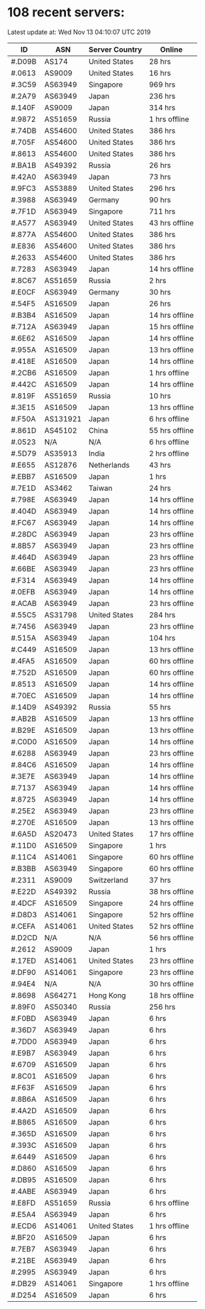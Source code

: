# 108 recent servers:

Latest update at: Wed Nov 13 04:10:07 UTC 2019

| ID | ASN | Server Country | Online |
| -- | --- | -------------- | ------ |
| #.D09B | AS174 | United States | 28 hrs |
| #.0613 | AS9009 | United States | 16 hrs |
| #.3C59 | AS63949 | Singapore | 969 hrs |
| #.2A79 | AS63949 | Japan | 236 hrs |
| #.140F | AS9009 | Japan | 314 hrs |
| #.9872 | AS51659 | Russia | 1 hrs offline |
| #.74DB | AS54600 | United States | 386 hrs |
| #.705F | AS54600 | United States | 386 hrs |
| #.8613 | AS54600 | United States | 386 hrs |
| #.BA1B | AS49392 | Russia | 26 hrs |
| #.42A0 | AS63949 | Japan | 73 hrs |
| #.9FC3 | AS53889 | United States | 296 hrs |
| #.3988 | AS63949 | Germany | 90 hrs |
| #.7F1D | AS63949 | Singapore | 711 hrs |
| #.A577 | AS63949 | United States | 43 hrs offline |
| #.877A | AS54600 | United States | 386 hrs |
| #.E836 | AS54600 | United States | 386 hrs |
| #.2633 | AS54600 | United States | 386 hrs |
| #.7283 | AS63949 | Japan | 14 hrs offline |
| #.8C67 | AS51659 | Russia | 2 hrs |
| #.E0CF | AS63949 | Germany | 30 hrs |
| #.54F5 | AS16509 | Japan | 26 hrs |
| #.B3B4 | AS16509 | Japan | 14 hrs offline |
| #.712A | AS63949 | Japan | 15 hrs offline |
| #.6E62 | AS16509 | Japan | 14 hrs offline |
| #.955A | AS16509 | Japan | 13 hrs offline |
| #.418E | AS16509 | Japan | 14 hrs offline |
| #.2CB6 | AS16509 | Japan | 1 hrs offline |
| #.442C | AS16509 | Japan | 14 hrs offline |
| #.819F | AS51659 | Russia | 10 hrs |
| #.3E15 | AS16509 | Japan | 13 hrs offline |
| #.F50A | AS131921 | Japan | 6 hrs offline |
| #.861D | AS45102 | China | 55 hrs offline |
| #.0523 | N/A | N/A | 6 hrs offline |
| #.5D79 | AS35913 | India | 2 hrs offline |
| #.E655 | AS12876 | Netherlands | 43 hrs |
| #.EBB7 | AS16509 | Japan | 1 hrs |
| #.7E1D | AS3462 | Taiwan | 24 hrs |
| #.798E | AS63949 | Japan | 14 hrs offline |
| #.404D | AS63949 | Japan | 14 hrs offline |
| #.FC67 | AS63949 | Japan | 14 hrs offline |
| #.28DC | AS63949 | Japan | 23 hrs offline |
| #.8B57 | AS63949 | Japan | 23 hrs offline |
| #.464D | AS63949 | Japan | 23 hrs offline |
| #.66BE | AS63949 | Japan | 23 hrs offline |
| #.F314 | AS63949 | Japan | 14 hrs offline |
| #.0EFB | AS63949 | Japan | 14 hrs offline |
| #.ACAB | AS63949 | Japan | 23 hrs offline |
| #.55C5 | AS31798 | United States | 284 hrs |
| #.7456 | AS63949 | Japan | 23 hrs offline |
| #.515A | AS63949 | Japan | 104 hrs |
| #.C449 | AS16509 | Japan | 13 hrs offline |
| #.4FA5 | AS16509 | Japan | 60 hrs offline |
| #.752D | AS16509 | Japan | 60 hrs offline |
| #.8513 | AS16509 | Japan | 14 hrs offline |
| #.70EC | AS16509 | Japan | 14 hrs offline |
| #.14D9 | AS49392 | Russia | 55 hrs |
| #.AB2B | AS16509 | Japan | 13 hrs offline |
| #.B29E | AS16509 | Japan | 13 hrs offline |
| #.C0D0 | AS16509 | Japan | 14 hrs offline |
| #.6288 | AS63949 | Japan | 23 hrs offline |
| #.84C6 | AS16509 | Japan | 14 hrs offline |
| #.3E7E | AS63949 | Japan | 14 hrs offline |
| #.7137 | AS63949 | Japan | 14 hrs offline |
| #.8725 | AS63949 | Japan | 14 hrs offline |
| #.25E2 | AS63949 | Japan | 23 hrs offline |
| #.270E | AS16509 | Japan | 13 hrs offline |
| #.6A5D | AS20473 | United States | 17 hrs offline |
| #.11D0 | AS16509 | Singapore | 1 hrs |
| #.11C4 | AS14061 | Singapore | 60 hrs offline |
| #.B3BB | AS63949 | Singapore | 60 hrs offline |
| #.2311 | AS9009 | Switzerland | 37 hrs |
| #.E22D | AS49392 | Russia | 38 hrs offline |
| #.4DCF | AS16509 | Singapore | 24 hrs offline |
| #.D8D3 | AS14061 | Singapore | 52 hrs offline |
| #.CEFA | AS14061 | United States | 52 hrs offline |
| #.D2CD | N/A | N/A | 56 hrs offline |
| #.2612 | AS9009 | Japan | 1 hrs |
| #.17ED | AS14061 | United States | 23 hrs offline |
| #.DF90 | AS14061 | Singapore | 23 hrs offline |
| #.94E4 | N/A | N/A | 30 hrs offline |
| #.8698 | AS64271 | Hong Kong | 18 hrs offline |
| #.89F0 | AS50340 | Russia | 256 hrs |
| #.F0BD | AS63949 | Japan | 6 hrs |
| #.36D7 | AS63949 | Japan | 6 hrs |
| #.7DD0 | AS63949 | Japan | 6 hrs |
| #.E9B7 | AS63949 | Japan | 6 hrs |
| #.6709 | AS16509 | Japan | 6 hrs |
| #.8C01 | AS16509 | Japan | 6 hrs |
| #.F63F | AS16509 | Japan | 6 hrs |
| #.8B6A | AS16509 | Japan | 6 hrs |
| #.4A2D | AS16509 | Japan | 6 hrs |
| #.B865 | AS16509 | Japan | 6 hrs |
| #.365D | AS16509 | Japan | 6 hrs |
| #.393C | AS16509 | Japan | 6 hrs |
| #.6449 | AS16509 | Japan | 6 hrs |
| #.D860 | AS16509 | Japan | 6 hrs |
| #.DB95 | AS16509 | Japan | 6 hrs |
| #.4ABE | AS63949 | Japan | 6 hrs |
| #.E8FD | AS51659 | Russia | 6 hrs offline |
| #.E5A4 | AS63949 | Japan | 6 hrs |
| #.ECD6 | AS14061 | United States | 1 hrs offline |
| #.BF20 | AS16509 | Japan | 6 hrs |
| #.7EB7 | AS63949 | Japan | 6 hrs |
| #.21BE | AS63949 | Japan | 6 hrs |
| #.2995 | AS63949 | Japan | 6 hrs |
| #.DB29 | AS14061 | Singapore | 1 hrs offline |
| #.D254 | AS16509 | Japan | 6 hrs |

